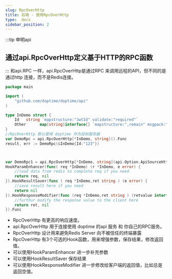 ```yaml
---
slug: RpcOverHttp
title: 后端 - 使用RpcOverHttp
type:  docs
sidebar_position: 2
---
```



:::tip 申明api
## **通过api.RpcOverHttp定义基于HTTP的RPC函数**
::: 
 和api.RPC 一样，api.RpcOverHttp是通过RPC 来调用远程的API，但不同的是通过http 连接，而不是Redis连接。  
```go   title="main.go"
package main

import (
	"github.com/doptime/doptime/api"
)

type InDemo struct {
	Id   string `mapstructure:"JwtId" validate:"required"`
	Other      map[string]interface{} `mapstructure:",remain" msgpack:"-" `
}
//RpcOverHttp 默认使用 doptime 作为目标服务器
var DemoRpc = api.RpcOverHttp[*InDemo, string]().Func
result, err := DemoRpc(&InDemo{Id:"123"})



var DemoRpc1 = api.RpcOverHttp[*InDemo, string](api.Option.ApiSourceHttp("HttpRPCName")).
HookParamEnhancer(func( req *InDemo) (r *InDemo, e error) {
	//load data from redis to complete req if you need
	return req, nil
}).HookResultSaver(func ( req *InDemo,ret string ) (e error) {
	//save result here if you need 	
	return nil
}).HookResponseModifier(func (req *InDemo,ret string ) (retvalue interface{},e error) {
	//furthur modify the response value to the client here
	return ret, nil
}).Func


```
- RpcOverHttp 有更高的响应速度。
- api.RpcOverHttp 用于连接使用 doptime 的api 服务 和 你自己的RPC服务。
- RpcOverHttp 设计用来避免Redis Server 向不被信任的终端暴露
- RpcOverHttp 有3个可选的Hook函数，用来增强参数，保存结果，修改返回值。
- 可以使用HookParamEnhancer 进一步补充参数
- 可以使用HookResultSaver 保存结果
- 可以使用HookResponseModifier 进一步修改给客户端的返回值，比如总是返回空值。